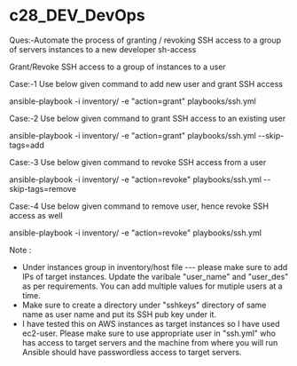 # c28_DEV_DevOps
Ques:-Automate the process of granting / revoking SSH access to a group of servers instances to a new developer
sh-access

Grant/Revoke SSH access to a group of instances to a user

Case:-1
Use below given command to add new user and grant SSH access

ansible-playbook -i inventory/ -e "action=grant" playbooks/ssh.yml

Case:-2
Use below given command to grant SSH access to an existing user

ansible-playbook -i inventory/ -e "action=grant" playbooks/ssh.yml --skip-tags=add

Case:-3
Use below given command to revoke SSH access from a user

ansible-playbook -i inventory/ -e "action=revoke" playbooks/ssh.yml --skip-tags=remove

Case:-4
Use below given command to remove user, hence revoke SSH access as well

ansible-playbook -i inventory/ -e "action=revoke" playbooks/ssh.yml

Note : 

* Under instances group in inventory/host file --- please make sure to add IPs of target instances.
Update the varibale "user_name" and "user_des" as per requirements. You can add multiple values for mutiple users at a time.
* Make sure to create a directory under "sshkeys" directory of same name as user name and put its SSH pub key under it.
* I have tested this on AWS instances as target instances so I have used ec2-user. Please make sure to use appropriate user in "ssh.yml"   who has access to target servers and the machine from where you will run Ansible should have passwordless access to target servers.
